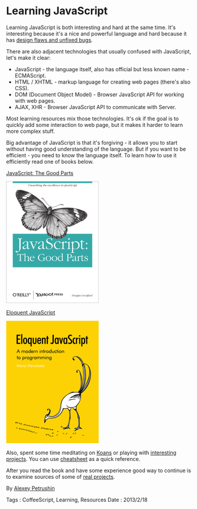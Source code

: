 # Learning JavaScript

Learning JavaScript is both interesting and hard at the same time. It's
interesting because it's a nice and powerful language and hard because it has
[design flaws and unfixed bugs](misunderstanding-of-javascript).

There are also adjacent technologies that usually confused with JavaScript, let's make
it clear:

- JavaScript - the language itself, also has official but less known name - ECMAScript.
- HTML / XHTML - markup language for creating web pages (there's also CSS).
- DOM (Document Object Model) - Browser JavaScript API for working with web pages.
- AJAX, XHR - Browser JavaScript API to communicate with Server.

Most learning resources mix those technologies. It's ok if the goal is to quickly add some
interaction to web page, but it makes it harder to learn more complex stuff.

Big advantage of JavaScript is that it's forgiving - it allows you to start without having good
understanding of the language. But if you want to be efficient - you need to know the language
itself. To learn how to use it efficiently read one of books below.

[JavaScript: The Good Parts](http://www.amazon.com/JavaScript-Good-Parts-Douglas-Crockford/dp/0596517742)

![JavaScript: The Good Parts](learning-javascript/javascript-the-good-parts.jpg)

[Eloquent JavaScript](http://eloquentjavascript.net)

![Eloquent JavaScript](learning-javascript/eloquent-javascript.png)

Also, spent some time meditating on [Koans](https://github.com/mrdavidlaing/javascript-koans) or
playing with [interesting projects](interesting-resources-for-learning). You can use
[cheatsheet](http://alexeypetrushin.github.com/cheatsheets/javascript.html) as a quick reference.

After you read the book and have some experience good way to continue is to examine
sources of some of [real projects](https://github.com/languages/JavaScript/most_watched).

By [Alexey Petrushin](http://petrush.in)

Tags : CoffeeScript, Learning, Resources
Date : 2013/2/18